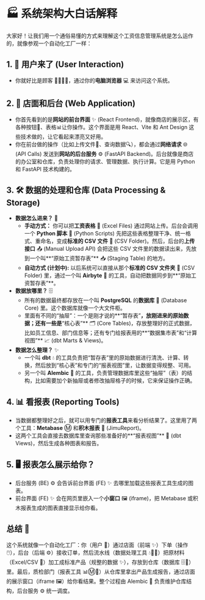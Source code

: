 # 🏭 系统架构大白话解释

大家好！让我们用一个通俗易懂的方式来理解这个工资信息管理系统是怎么运作的，就像参观一个自动化工厂一样：

## 1. 👤 用户来了 (User Interaction)

*   你就好比是顾客 🧍‍♂️🧍‍♀️，通过你的**电脑浏览器** 💻 来访问这个系统。

## 2. 🏪 店面和后台 (Web Application)

*   你首先看到的是**网站的前台界面** ✨ (React Frontend)，就像商店的展示区，有各种按钮🔘、表格📊让你操作。这个界面是用 React、Vite 和 Ant Design 这些技术做的，让它看起来漂亮又好用。
*   你在前台做的操作（比如上传文件📄、查询数据🔍），都会通过**网络请求** 🌐 (API Calls) 发送到**网站的后台服务** ⚙️ (FastAPI Backend)。后台就像是商店的办公室和仓库，负责处理你的请求、管理数据、执行计算。它是用 Python 和 FastAPI 技术构建的。

## 3. 🛠️ 数据的处理和仓库 (Data Processing & Storage)

*   **数据怎么进来？** 🤔
    *   **手动方式：** 你可以把**工资表格** 📝 (Excel Files) 通过网站上传。后台会调用一个 **Python 脚本** 🐍 (Python Scripts) 先把这些表格整理干净、统一格式、重命名，变成**标准的 CSV 文件** 📄 (CSV Folder)。然后，后台的**上传接口** 📤 (Manual Upload API) 会把这些 CSV 文件里的数据读出来，先放到一个叫**“原始工资暂存表”** 📥 (Staging Table) 的地方。
    *   **自动方式 (计划中):** 以后系统可以直接从那个**标准的 CSV 文件夹** 📁 (CSV Folder) 里，通过一个叫 **Airbyte** 💨 的工具，自动把数据同步到**“原始工资暂存表”**。
*   **数据放哪里？** 🗄️
    *   所有的数据最终都存放在一个叫 **PostgreSQL** 的**数据库** 🐘 (Database Core) 里。这个数据库就像一个大文件柜。
    *   里面有不同的“抽屉”：一个是刚才说的**“暂存表”**，放刚进来的原始数据；还有一些是**“核心表”** 🗂️ (Core Tables)，存放整理好的正式数据，比如员工信息、部门信息等；还有专门给报表用的**“数据集市表”和“计算视图”** 📈 (dbt Marts & Views)。
*   **数据怎么整理？** ✨
    *   一个叫 **dbt** 💧 的工具负责把“暂存表”里的原始数据进行清洗、计算、转换，然后放到“核心表”和专门的“报表视图”里，让数据变得规整、可用。
    *   另一个叫 **Alembic** 🧪 的工具，负责管理数据库里这些“抽屉”（表）的结构，比如需要加个新抽屉或者修改抽屉格子的时候，它来保证操作正确。

## 4. 📊 看报表 (Reporting Tools)

*   当数据都整理好之后，就可以用专门的**报表工具**来看分析结果了。这里用了两个工具：**Metabase** Ⓜ️ 和**积木报表** 🧱 (JimuReport)。
*   这两个工具会直接去数据库里查询那些准备好的**“报表视图”** 👀 (dbt Views)，然后生成各种图表和报告。

## 5. 🖥️ 报表怎么展示给你？

*   后台服务 (BE) ⚙️ 会告诉前台界面 (FE) ✨ 去哪里加载这些报表工具生成的图表。
*   前台界面 (FE) ✨ 会在网页里嵌入一个**小窗口** 🖼️ (iframe)，把 Metabase 或积木报表生成的图表直接显示给你看。

## 总结 🏁

这个系统就像一个自动化工厂：你（用户 👤）通过店面（前端 ✨）下单（操作🖱️），后台（后端 ⚙️）接收订单，然后流水线（数据处理工具 💧💨🐍）把原材料（Excel/CSV 📄）加工成标准产品（规整的数据 ✨），存放到仓库（数据库 🗄️🐘）里。最后，质检部门（报表工具 📊Ⓜ️🧱）从仓库里拿出产品生成报告，通过店面的展示窗口（iframe 🖼️）给你看结果。整个过程由 Alembic 🧪 负责维护仓库结构，后台服务 ⚙️ 统一调度。
 